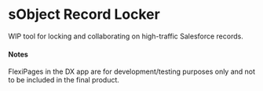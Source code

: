 # sObject Record Locker
WIP tool for locking and collaborating on high-traffic Salesforce records.

#### Notes
FlexiPages in the DX app are for development/testing purposes only and not to be included in the final product.